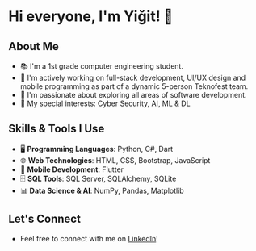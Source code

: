 # Hi everyone, I'm Yiğit! 👋

## About Me
- 📚 I'm a 1st grade computer engineering student.
- 🌱 I'm actively working on full-stack development, UI/UX design and mobile programming as part of a dynamic 5-person Teknofest team.
- 🤝 I'm passionate about exploring all areas of software development.
- 🚀 My special interests: Cyber Security, AI, ML & DL

## Skills & Tools I Use
- 🖥️ **Programming Languages**: Python, C#, Dart
- 🌐 **Web Technologies**: HTML, CSS, Bootstrap, JavaScript
- 📱 **Mobile Development**: Flutter
- 🗄️ **SQL Tools**: SQL Server, SQLAlchemy, SQLite
- 📊 **Data Science & AI**: NumPy, Pandas, Matplotlib

## Let's Connect
- Feel free to connect with me on [LinkedIn](https://www.linkedin.com/in/yiğit-can-aktürk-6b48262b6/)!
